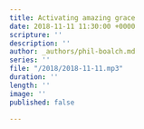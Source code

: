 ```yaml
---
title: Activating amazing grace
date: 2018-11-11 11:30:00 +0000
scripture: ''
description: ''
author: _authors/phil-boalch.md
series: ''
file: "/2018/2018-11-11.mp3"
duration: ''
length: ''
image: ''
published: false

---
```

